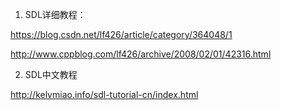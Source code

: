 
1. SDL详细教程：

https://blog.csdn.net/lf426/article/category/364048/1

http://www.cppblog.com/lf426/archive/2008/02/01/42316.html

2. SDL中文教程

 http://kelvmiao.info/sdl-tutorial-cn/index.html

